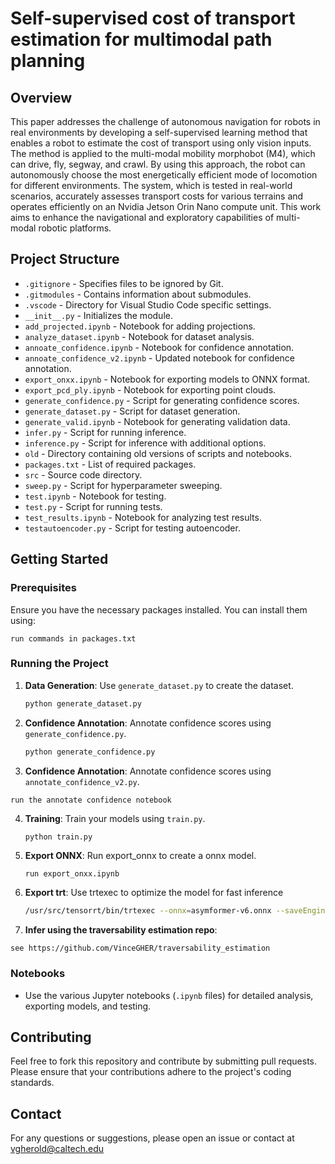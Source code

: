 # Self-supervised cost of transport estimation for multimodal path planning

## Overview

This paper addresses the challenge of autonomous navigation for robots in real environments by developing a self-supervised learning method that enables a robot to estimate the cost of transport using only vision inputs. The method is applied to the multi-modal mobility morphobot (M4), which can drive, fly, segway, and crawl. By using this approach, the robot can autonomously choose the most energetically efficient mode of locomotion for different environments. The system, which is tested in real-world scenarios, accurately assesses transport costs for various terrains and operates efficiently on an Nvidia Jetson Orin Nano compute unit. This work aims to enhance the navigational and exploratory capabilities of multi-modal robotic platforms.

## Project Structure

- `.gitignore` - Specifies files to be ignored by Git.
- `.gitmodules` - Contains information about submodules.
- `.vscode` - Directory for Visual Studio Code specific settings.
- `__init__.py` - Initializes the module.
- `add_projected.ipynb` - Notebook for adding projections.
- `analyze_dataset.ipynb` - Notebook for dataset analysis.
- `annoate_confidence.ipynb` - Notebook for confidence annotation.
- `annoate_confidence_v2.ipynb` - Updated notebook for confidence annotation.
- `export_onxx.ipynb` - Notebook for exporting models to ONNX format.
- `export_pcd_ply.ipynb` - Notebook for exporting point clouds.
- `generate_confidence.py` - Script for generating confidence scores.
- `generate_dataset.py` - Script for dataset generation.
- `generate_valid.ipynb` - Notebook for generating validation data.
- `infer.py` - Script for running inference.
- `inference.py` - Script for inference with additional options.
- `old` - Directory containing old versions of scripts and notebooks.
- `packages.txt` - List of required packages.
- `src` - Source code directory.
- `sweep.py` - Script for hyperparameter sweeping.
- `test.ipynb` - Notebook for testing.
- `test.py` - Script for running tests.
- `test_results.ipynb` - Notebook for analyzing test results.
- `testautoencoder.py` - Script for testing autoencoder.

## Getting Started

### Prerequisites

Ensure you have the necessary packages installed. You can install them using:

```
run commands in packages.txt
```

### Running the Project

1. **Data Generation**: Use `generate_dataset.py` to create the dataset.
   ```bash
   python generate_dataset.py
   ```

2. **Confidence Annotation**: Annotate confidence scores using `generate_confidence.py`.
   ```bash
   python generate_confidence.py
   ```
3. **Confidence Annotation**: Annotate confidence scores using `annotate_confidence_v2.py`.
```
run the annotate confidence notebook
```

4. **Training**: Train your models using `train.py`.
   ```bash
   python train.py
   ```
5. **Export ONNX**: Run export_onnx to create a onnx model.
   ```
   run export_onxx.ipynb 
   ```
6. **Export trt**: Use trtexec to optimize the model for fast inference
   ```bash
   /usr/src/tensorrt/bin/trtexec --onnx=asymformer-v6.onnx --saveEngine=asymformer-v6.trt
   ```

7. **Infer using the  traversability estimation repo**: 
```
see https://github.com/VinceGHER/traversability_estimation
 ```

### Notebooks

- Use the various Jupyter notebooks (`.ipynb` files) for detailed analysis, exporting models, and testing.

## Contributing

Feel free to fork this repository and contribute by submitting pull requests. Please ensure that your contributions adhere to the project's coding standards.

## Contact

For any questions or suggestions, please open an issue or contact at vgherold@caltech.edu
